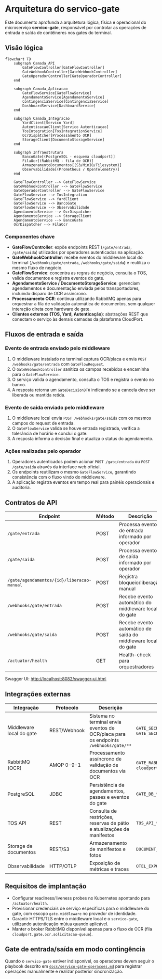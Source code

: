 # Arquitetura do servico-gate

Este documento aprofunda a arquitetura lógica, física e operacional do microserviço **servico-gate**, responsável por controlar as operações de entrada e saída de contêineres nos gates do terminal.

## Visão lógica

```mermaid
flowchart TD
    subgraph Camada_API
        GateFlowController[GateFlowController]
        GateWebhookController[GateWebhookController]
        GateOperadorController[GateOperadorController]
    end

    subgraph Camada_Aplicacao
        GateFlowService[GateFlowService]
        AgendamentoService[AgendamentoService]
        ContingenciaService[ContingenciaService]
        DashboardService[DashboardService]
    end

    subgraph Camada_Integracao
        YardClient[Servico Yard]
        AutenticacaoClient[Servico Autenticacao]
        TosIntegration[TosIntegrationService]
        OcrDispatcher[Processamento OCR]
        StorageClient[DocumentoStorageService]
    end

    subgraph Infraestrutura
        BancoGate[(PostgreSQL - esquema cloudport)]
        FilaOcr[(RabbitMQ - fila de OCR)]
        ArmazenamentoDocumentos[(S3/MinIO/Filesystem)]
        Observabilidade[(Prometheus / OpenTelemetry)]
    end

    GateFlowController --> GateFlowService
    GateWebhookController --> GateFlowService
    GateOperadorController --> GateFlowService
    GateFlowService --> TosIntegration
    GateFlowService --> YardClient
    GateFlowService --> BancoGate
    GateFlowService --> Observabilidade
    AgendamentoService --> OcrDispatcher
    AgendamentoService --> StorageClient
    AgendamentoService --> BancoGate
    OcrDispatcher --> FilaOcr
```

### Componentes chave

- **GateFlowController**: expõe endpoints REST (`/gate/entrada`, `/gate/saida`) utilizados por operadores autenticados na aplicação.
- **GateWebhookController**: recebe eventos do middleware local do terminal (`/webhooks/gate/entrada`, `/webhooks/gate/saida`) e reutiliza o mesmo fluxo de negócio.
- **GateFlowService**: concentra as regras de negócio, consulta o TOS, valida documentos e registra eventos do gate.
- **AgendamentoService / DocumentoStorageService**: gerenciam agendamentos e documentação enviada pelos transportadores, incluindo disparo de OCR assíncrono.
- **Processamento OCR**: continua utilizando RabbitMQ apenas para orquestrar a fila de validação automática de documentos, sem qualquer interação direta com hardware de gate.
- **Clientes externos (TOS, Yard, Autenticação)**: abstrações REST que conectam o serviço às demais camadas da plataforma CloudPort.

## Fluxos de entrada e saída

### Evento de entrada enviado pelo middleware

1. O middleware instalado no terminal captura OCR/placa e envia `POST /webhooks/gate/entrada` com `GateFlowRequest`.
2. O `GateWebhookController` sanitiza os campos recebidos e encaminha para o `GateFlowService`.
3. O serviço valida o agendamento, consulta o TOS e registra o evento no banco.
4. A resposta retorna um `GateDecisionDTO` indicando se a cancela deve ser liberada ou mantida retida.

### Evento de saída enviado pelo middleware

1. O middleware local envia `POST /webhooks/gate/saida` com os mesmos campos do request de entrada.
2. O `GateFlowService` valida se houve entrada registrada, verifica a tolerância de horário e conclui o gate.
3. A resposta informa a decisão final e atualiza o status do agendamento.

### Ações realizadas pelo operador

1. Operadores autenticados podem acionar `POST /gate/entrada` ou `POST /gate/saida` através da interface web oficial.
2. Os endpoints reutilizam o mesmo `GateFlowService`, garantindo consistência com o fluxo vindo do middleware.
3. A aplicação registra eventos em tempo real para painéis operacionais e auditoria.

## Contratos de API

| Endpoint | Método | Descrição | Autenticação |
|----------|--------|-----------|--------------|
| `/gate/entrada` | POST | Processa evento de entrada informado por operador | Bearer Token (JWT) |
| `/gate/saida` | POST | Processa evento de saída informado por operador | Bearer Token (JWT) |
| `/gate/agendamentos/{id}/liberacao-manual` | POST | Registra bloqueio/liberação manual | Bearer Token |
| `/webhooks/gate/entrada` | POST | Recebe evento automático do middleware local do gate | Bearer Token (escopo `gate.middleware`) |
| `/webhooks/gate/saida` | POST | Recebe evento automático de saída do middleware local do gate | Bearer Token (escopo `gate.middleware`) |
| `/actuator/health` | GET | Health-check para orquestradores | Público |

Swagger UI: [http://localhost:8082/swagger-ui.html](http://localhost:8082/swagger-ui.html)

## Integrações externas

| Integração | Protocolo | Descrição | Variáveis |
|------------|-----------|-----------|-----------|
| Middleware local do gate | REST/Webhook | Sistema no terminal envia eventos de OCR/placa para os endpoints `/webhooks/gate/**` | `GATE_SECURITY_JWT_SECRET`, `GATE_SECURITY_CORS_ALLOWED_ORIGINS` |
| RabbitMQ (OCR) | AMQP 0-9-1 | Processamento assíncrono de validação de documentos via OCR | `GATE_RABBIT_*`, `cloudport.gate.ocr.*` |
| PostgreSQL | JDBC | Persistência de agendamentos, passes e eventos do gate | `GATE_DB_*` |
| TOS API | REST | Consulta de restrições, reservas de pátio e atualizações de manifestos | `TOS_API_*` |
| Storage de documentos | REST/S3 | Armazenamento de manifestos e fotos | `DOCUMENT_STORAGE_*` |
| Observabilidade | HTTP/OTLP | Exposição de métricas e traces | `OTEL_EXPORTER_OTLP_ENDPOINT` |

## Requisitos de implantação

- Configurar readiness/liveness probes no Kubernetes apontando para `/actuator/health`.
- Provisionar credenciais de serviço específicas para o middleware do gate, com escopo `gate.middleware` no provedor de identidade.
- Garantir HTTPS/TLS entre o middleware local e o `servico-gate`, utilizando autenticação mútua quando aplicável.
- Manter o broker RabbitMQ disponível apenas para o fluxo de OCR (fila `cloudport.gate.ocr.solicitacao-queue`).

## Gate de entrada/saída em modo contingência

Quando o `servico-gate` estiver indisponível, os operadores devem seguir o playbook descrito em [`docs/servico-gate-operacoes.md`](servico-gate-operacoes.md) para registrar operações manualmente e realizar posterior sincronização.
